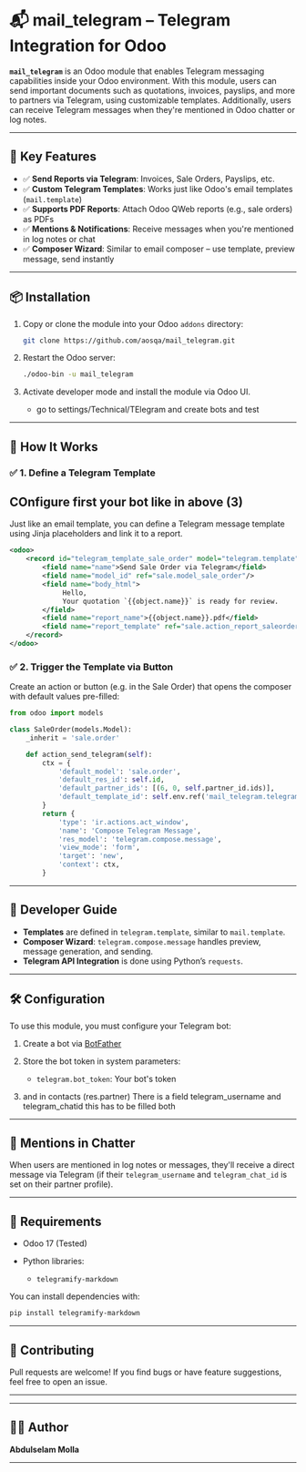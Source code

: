 # 📬 mail\_telegram – Telegram Integration for Odoo

**`mail_telegram`** is an Odoo module that enables Telegram messaging capabilities inside your Odoo environment. With this module, users can send important documents such as quotations, invoices, payslips, and more to partners via Telegram, using customizable templates. Additionally, users can receive Telegram messages when they're mentioned in Odoo chatter or log notes.

---

## 🚀 Key Features

* ✅ **Send Reports via Telegram**: Invoices, Sale Orders, Payslips, etc.
* ✅ **Custom Telegram Templates**: Works just like Odoo's email templates (`mail.template`)
* ✅ **Supports PDF Reports**: Attach Odoo QWeb reports (e.g., sale orders) as PDFs
* ✅ **Mentions & Notifications**: Receive messages when you're mentioned in log notes or chat
* ✅ **Composer Wizard**: Similar to email composer – use template, preview message, send instantly

---

## 📦 Installation

1. Copy or clone the module into your Odoo `addons` directory:

   ```bash
   git clone https://github.com/aosqa/mail_telegram.git
   ```

2. Restart the Odoo server:

   ```bash
   ./odoo-bin -u mail_telegram
   ```

3. Activate developer mode and install the module via Odoo UI.
     - go to settings/Technical/TElegram   and create bots and test

---

## 🧠 How It Works

### ✅ 1. Define a Telegram Template
  ## COnfigure first your bot like in above (3)

Just like an email template, you can define a Telegram message template using Jinja placeholders and link it to a report.

```xml
<odoo>
    <record id="telegram_template_sale_order" model="telegram.template">
        <field name="name">Send Sale Order via Telegram</field>
        <field name="model_id" ref="sale.model_sale_order"/>
        <field name="body_html">
             Hello,  
             Your quotation `{{object.name}}` is ready for review.
        </field>
        <field name="report_name">{{object.name}}.pdf</field>
        <field name="report_template" ref="sale.action_report_saleorder"/>
    </record>
</odoo>
```

### ✅ 2. Trigger the Template via Button

Create an action or button (e.g. in the Sale Order) that opens the composer with default values pre-filled:

```python
from odoo import models

class SaleOrder(models.Model):
    _inherit = 'sale.order'

    def action_send_telegram(self):
        ctx = {
            'default_model': 'sale.order',
            'default_res_id': self.id,
            'default_partner_ids': [(6, 0, self.partner_id.ids)],
            'default_template_id': self.env.ref('mail_telegram.telegram_template_sale_order').id,
        }
        return {
            'type': 'ir.actions.act_window',
            'name': 'Compose Telegram Message',
            'res_model': 'telegram.compose.message',
            'view_mode': 'form',
            'target': 'new',
            'context': ctx,
        }
```

---

## 🧩 Developer Guide

* **Templates** are defined in `telegram.template`, similar to `mail.template`.
* **Composer Wizard**: `telegram.compose.message` handles preview, message generation, and sending.
* **Telegram API Integration** is done using Python’s `requests`.

---

## 🛠️ Configuration

To use this module, you must configure your Telegram bot:

1. Create a bot via [BotFather](https://t.me/botfather)
2. Store the bot token in system parameters:

   * `telegram.bot_token`: Your bot's token
3. and in contacts (res.partner) There is a field telegram_username and telegram_chatid  this has to be filled both

---

## 📨 Mentions in Chatter

When users are mentioned in log notes or messages, they'll receive a direct message via Telegram (if their `telegram_username` and `telegram_chat_id` is set on their partner profile).

---

## 👤 Requirements

* Odoo 17 (Tested)
* Python libraries:

  * `telegramify-markdown`

You can install dependencies with:

```bash
pip install telegramify-markdown
```

---



## 🤝 Contributing

Pull requests are welcome! If you find bugs or have feature suggestions, feel free to open an issue.

---



---

## 👨‍💻 Author

**Abdulselam Molla** 

---


